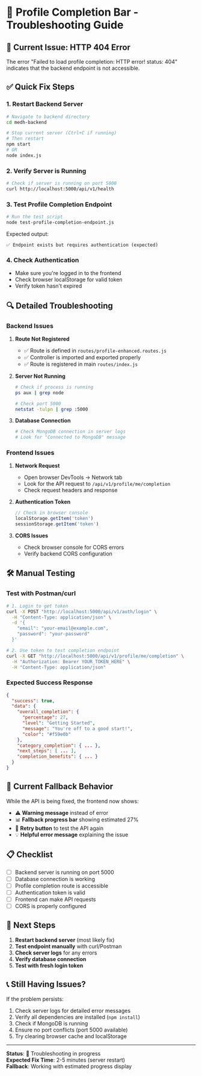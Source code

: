 # 🔧 Profile Completion Bar - Troubleshooting Guide

## 🚨 **Current Issue: HTTP 404 Error**

The error "Failed to load profile completion: HTTP error! status: 404" indicates that the backend endpoint is not accessible.

## ✅ **Quick Fix Steps**

### 1. **Restart Backend Server**
```bash
# Navigate to backend directory
cd medh-backend

# Stop current server (Ctrl+C if running)
# Then restart
npm start
# OR
node index.js
```

### 2. **Verify Server is Running**
```bash
# Check if server is running on port 5000
curl http://localhost:5000/api/v1/health
```

### 3. **Test Profile Completion Endpoint**
```bash
# Run the test script
node test-profile-completion-endpoint.js
```

Expected output:
```
✅ Endpoint exists but requires authentication (expected)
```

### 4. **Check Authentication**
- Make sure you're logged in to the frontend
- Check browser localStorage for valid token
- Verify token hasn't expired

## 🔍 **Detailed Troubleshooting**

### **Backend Issues**

1. **Route Not Registered**
   - ✅ Route is defined in `routes/profile-enhanced.routes.js`
   - ✅ Controller is imported and exported properly
   - ✅ Route is registered in main `routes/index.js`

2. **Server Not Running**
   ```bash
   # Check if process is running
   ps aux | grep node
   
   # Check port 5000
   netstat -tulpn | grep :5000
   ```

3. **Database Connection**
   ```bash
   # Check MongoDB connection in server logs
   # Look for "Connected to MongoDB" message
   ```

### **Frontend Issues**

1. **Network Request**
   - Open browser DevTools → Network tab
   - Look for the API request to `/api/v1/profile/me/completion`
   - Check request headers and response

2. **Authentication Token**
   ```javascript
   // Check in browser console
   localStorage.getItem('token')
   sessionStorage.getItem('token')
   ```

3. **CORS Issues**
   - Check browser console for CORS errors
   - Verify backend CORS configuration

## 🛠 **Manual Testing**

### **Test with Postman/curl**
```bash
# 1. Login to get token
curl -X POST "http://localhost:5000/api/v1/auth/login" \
  -H "Content-Type: application/json" \
  -d '{
    "email": "your-email@example.com",
    "password": "your-password"
  }'

# 2. Use token to test completion endpoint
curl -X GET "http://localhost:5000/api/v1/profile/me/completion" \
  -H "Authorization: Bearer YOUR_TOKEN_HERE" \
  -H "Content-Type: application/json"
```

### **Expected Success Response**
```json
{
  "success": true,
  "data": {
    "overall_completion": {
      "percentage": 27,
      "level": "Getting Started",
      "message": "You're off to a good start!",
      "color": "#f59e0b"
    },
    "category_completion": { ... },
    "next_steps": [ ... ],
    "completion_benefits": { ... }
  }
}
```

## 🔄 **Current Fallback Behavior**

While the API is being fixed, the frontend now shows:
- ⚠️ **Warning message** instead of error
- 📊 **Fallback progress bar** showing estimated 27%
- 🔄 **Retry button** to test the API again
- 💡 **Helpful error message** explaining the issue

## 📋 **Checklist**

- [ ] Backend server is running on port 5000
- [ ] Database connection is working
- [ ] Profile completion route is accessible
- [ ] Authentication token is valid
- [ ] Frontend can make API requests
- [ ] CORS is properly configured

## 🚀 **Next Steps**

1. **Restart backend server** (most likely fix)
2. **Test endpoint manually** with curl/Postman
3. **Check server logs** for any errors
4. **Verify database connection**
5. **Test with fresh login token**

## 📞 **Still Having Issues?**

If the problem persists:
1. Check server logs for detailed error messages
2. Verify all dependencies are installed (`npm install`)
3. Check if MongoDB is running
4. Ensure no port conflicts (port 5000 available)
5. Try clearing browser cache and localStorage

---

**Status**: 🔧 Troubleshooting in progress  
**Expected Fix Time**: 2-5 minutes (server restart)  
**Fallback**: Working with estimated progress display


